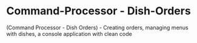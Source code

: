 # Command-Processor - Dish-Orders
(Command Processor - Dish Orders) - Creating orders, managing menus with dishes, a console application with clean code
